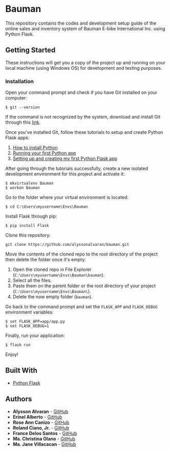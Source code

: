 # Bauman
This repository contains the codes and development setup guide of the online sales and inventory system of Bauman E-bike International Inc. using Python Flask.

## Getting Started

These instructions will get you a copy of the project up and running on your local machine (using Windows OS) for development and testing purposes.

### Installation

Open your command prompt and check if you have Git installed on your computer:

```shell
$ git --version
```

If the command is not recognized by the system, download and install Git through this [link](https://git-scm.com/downloads).

Once you've installed Git, follow these tutorials to setup and create Python Flask apps:

1. [How to install Python](https://github.com/wwcodemanila/WWCodeManila-Python/blob/master/installation_guide.MD)
2. [Running your first Python app](https://github.com/wwcodemanila/WWCodeManila-Python/blob/master/warm_up.MD)
3. [Setting up and creating my first Python Flask app](https://github.com/wwcodemanila/WWCodeManila-Python/blob/master/flask/discussions/2%20-%20setup%20and%20creating%20my%20first%20Flask%20app.MD)

After going through the tutorials successfully, create a new isolated development environment for this project and activate it:

```shell
$ mkvirtualenv Bauman
$ workon Bauman
```

Go to the folder where your virtual environment is located:

```shell
$ cd C:\Users\myusername\Envs\Bauman
```

Install Flask through pip:

```shell
$ pip install Flask
```

Clone this repository:

```shell
git clone https://github.com/alyssonalvaran/bauman.git
```

Move the contents of the cloned repo to the root directory of the project then delete the folder once it's empty:

1. Open the cloned repo in File Explorer (`C:\Users\myusername\Envs\Bauman\bauman`).
2. Select all the files.
3. Paste them on the parent folder or the root directory of your project (`C:\Users\myusername\Envs\Bauman\`).
4. Delete the now empty folder (`bauman`).

Go back to the command prompt and set the `FLASK_APP` and `FLASK_DEBUG` environment variables:

```shell
$ set FLASK_APP=app/app.py
$ set FLASK_DEBUG=1
```

Finally, run your application:

```shell
$ flask run
```

Enjoy!

<!-- ## Development

Once you're done with the installation, set your local machine's global Git configuration with your GitHub account username and email address:

```shell
$ git config --global user.name "myusername"
$ git config --global user.email "myemailaddress@example.com"
``` -->

<!-- ## Deployment

Coming soon! -->

## Built With

* [Python Flask](http://flask.pocoo.org/)

<!-- ### Scripts and Styles

* [jQuery 2.2.4](https://code.jquery.com/jquery/)
* [Bootstrap 3](http://getbootstrap.com/docs/3.3/)
* [Moment.js](https://momentjs.com/)
* [jQuery textarea-autosize](https://github.com/javierjulio/textarea-autosize)
* [jQuery signalR 2.2.2](https://github.com/SignalR/SignalR) -->

## Authors

* **Alysson Alvaran** - [GitHub](https://github.com/alyssonalvaran)
* **Erinel Alberto** - [GitHub](https://github.com/ealberto)
* **Rose Ann Canizo** - [GitHub](https://github.com/canizoroseann)
* **Roland Ciano, Jr.** - [GitHub](https://github.com/CianoRoland)
* **France Delos Santos** - [GitHub](https://github.com/kuysfrance)
* **Ma. Christina Olano** - [GitHub](https://github.com/olanoolano)
* **Ma. Jane Villacacan** - [GitHub](https://github.com/JaneVillacacan)
